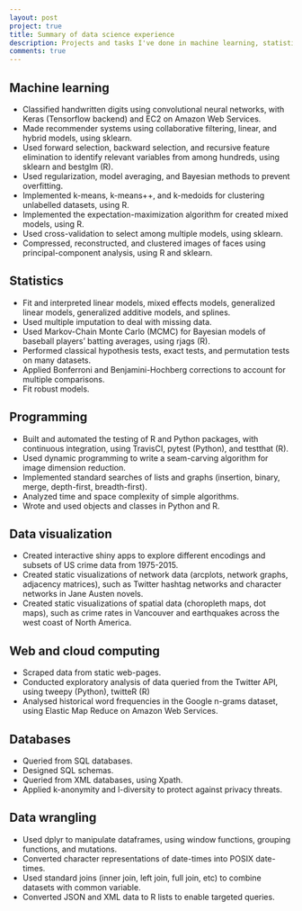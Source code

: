 ```yaml
---
layout: post
project: true
title: Summary of data science experience
description: Projects and tasks I've done in machine learning, statistics, programming, and related topics.
comments: true
---
```

## Machine learning

-	Classified handwritten digits using convolutional neural networks, with Keras (Tensorflow backend) and EC2 on Amazon Web Services.
-	Made recommender systems using collaborative filtering, linear, and hybrid models, using sklearn.
-	Used forward selection, backward selection, and recursive feature elimination to identify relevant variables from among hundreds, using sklearn and bestglm (R).
-	Used regularization, model averaging, and Bayesian methods to prevent overfitting.
-	Implemented k-means, k-means++, and k-medoids for clustering unlabelled datasets, using R.
-	Implemented the expectation-maximization algorithm for created mixed models, using R.
-	Used cross-validation to select among multiple models, using sklearn.
-	Compressed, reconstructed, and clustered images of faces using principal-component analysis, using R and sklearn.## Statistics

-	Fit and interpreted linear models, mixed effects models, generalized linear models, generalized additive models, and splines.-	Used multiple imputation to deal with missing data.-	Used Markov-Chain Monte Carlo (MCMC) for Bayesian models of baseball players’ batting averages, using rjags (R).-	Performed classical hypothesis tests, exact tests, and permutation tests on many datasets.-	Applied Bonferroni and Benjamini-Hochberg corrections to account for multiple comparisons.-	Fit robust models.## Programming
-	Built and automated the testing of R and Python packages, with continuous integration, using TravisCI, pytest (Python), and testthat (R).-	Used dynamic programming to write a seam-carving algorithm for image dimension reduction.-	Implemented standard searches of lists and graphs (insertion, binary, merge, depth-first, breadth-first).-	Analyzed time and space complexity of simple algorithms.
-	Wrote and used objects and classes in Python and R.## Data visualization
-	Created interactive shiny apps to explore different encodings and subsets of US crime data from 1975-2015.-	Created static visualizations of network data (arcplots, network graphs, adjacency matrices), such as Twitter hashtag networks and character networks in Jane Austen novels. -	Created static visualizations of spatial data (choropleth maps, dot maps), such as crime rates in Vancouver and earthquakes across the west coast of North America.## Web and cloud computing
-	Scraped data from static web-pages.-	Conducted exploratory analysis of data queried from the Twitter API, using tweepy (Python), twitteR (R)-	Analysed historical word frequencies in the Google n-grams dataset, using Elastic Map Reduce on Amazon Web Services.## Databases-	Queried from SQL databases.-	Designed SQL schemas.-	Queried from XML databases, using Xpath.-	Applied k-anonymity and l-diversity to protect against privacy threats.## Data wrangling
-	Used dplyr to manipulate dataframes, using window functions, grouping functions, and mutations.-	Converted character representations of date-times into POSIX date-times.-	Used standard joins (inner join, left join, full join, etc) to combine datasets with common variable.-	Converted JSON and XML data to R lists to enable targeted queries.